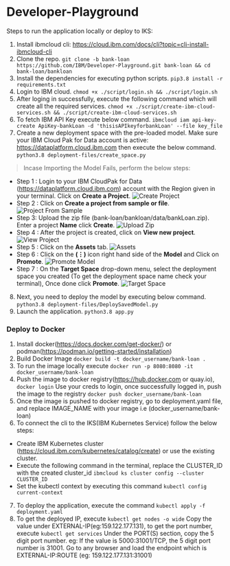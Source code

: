 # Developer-Playground
Steps to run the application locally or deploy to IKS:

1. Install ibmcloud cli: https://cloud.ibm.com/docs/cli?topic=cli-install-ibmcloud-cli
2. Clone the repo.
```git clone -b bank-loan https://github.com/IBM/Developer-Playground.git bank-loan && cd bank-loan/bankloan```
3. Install the dependencies for executing python scripts.
```pip3.8 install -r requirements.txt```
4. Login to IBM cloud. 
```chmod +x ./script/login.sh && ./script/login.sh```
5. After loging in successfully, execute the following command which will create all the required services.
```chmod +x ./script/create-ibm-cloud-services.sh && ./script/create-ibm-cloud-services.sh```
6. To fetch IBM API Key execute below command. 
```ibmcloud iam api-key-create ApiKey-bankLoan -d 'thisisAPIkeyforbankLoan' --file key_file```
7. Create a new deployment space with the pre-loaded model. Make sure your IBM Cloud Pak for Data account is active: https://dataplatform.cloud.ibm.com then execute the below command.
```python3.8 deployment-files/create_space.py```
>Incase Importing the Model Fails, perform the below steps:
* Step 1 : Login to your IBM CloudPak for Data (https://dataplatform.cloud.ibm.com) account with the Region given in your terminal. Click on <b>Create a Project</b>.
![Create Project](https://raw.githubusercontent.com/IBM/Developer-Playground/master/didact/images/bank-loan-didact1.png) 
* Step 2 : Click on <b>Create a project from sample or file</b>.
![Project From Sample](https://raw.githubusercontent.com/IBM/Developer-Playground/master/didact/images/bank-loan-didact2.png) 
* Step 3: Upload the zip file (bank-loan/bankloan/data/bankLoan.zip). Enter a project <b>Name</b> click <b>Create</b>.
![Upload Zip](https://raw.githubusercontent.com/IBM/Developer-Playground/master/didact/images/bank-loan-didact3.png) 
* Step 4 : After the project is created, click on <b>View new project</b>.
![View Project](https://raw.githubusercontent.com/IBM/Developer-Playground/master/didact/images/bank-loan-didact4.png)
* Step 5 : Click on the <b>Assets</b> tab.
![Assets](https://raw.githubusercontent.com/IBM/Developer-Playground/master/didact/images/bank-loan-didact5.png)
* Step 6 : Click on the <b>(⋮)</b> icon right hand side of the <b>Model</b> and Click on <b>Promote</b>.
![Promote Model](https://raw.githubusercontent.com/IBM/Developer-Playground/master/didact/images/bank-loan-didact6.png)
* Step 7 : On the <b>Target Space</b> drop-down menu, select the deployment space you created (To get the deployment space name check your terminal), Once done click <b>Promote</b>.
![Target Space](https://raw.githubusercontent.com/IBM/Developer-Playground/master/didact/images/bank-loan-didact7.png)
8. Next, you need to deploy the model by executing below command. 
```python3.8 deployment-files/DeploySavedModel.py```
9. Launch the application. 
```python3.8 app.py```
### Deploy to Docker
1. Install docker(https://docs.docker.com/get-docker/) or podman(https://podman.io/getting-started/installation)
2. Build Docker Image 
```docker build -t docker_username/bank-loan .```
3. To run the image locally execute 
```docker run -p 8080:8080 -it docker_username/bank-loan```
4. Push the image to docker registry(https://hub.docker.com or quay.io), 
```docker login```
Use your creds to login, once successfully logged in, push the image to the registry 
```docker push docker_username/bank-loan```
5. Once the image is pushed to docker registry, go to deployment.yaml file, and replace IMAGE_NAME with your image i.e (docker_username/bank-loan)
6. To connect the cli to the IKS(IBM Kubernetes Service) follow the below steps:
* Create IBM Kubernetes cluster (https://cloud.ibm.com/kubernetes/catalog/create) or use the existing cluster.
* Execute the following command in the terminal, replace the CLUSTER_ID with the created cluster_id 
```ibmcloud ks cluster config --cluster CLUSTER_ID```
* Set the kubectl context by executing this command 
```kubectl config current-context```
7. To deploy the application, execute the command 
```kubectl apply -f deployment.yaml```
8. To get the deployed IP, execute 
```kubectl get nodes -o wide```
Copy the value under EXTERNAL-IP(eg:159.122.177.131), to get the port number, execute 
```kubectl get services```
Under the PORT(S) section, copy the 5 digit port number. eg: If the value is 5000:31001/TCP, the 5 digit port number is 31001. Go to any browser and load the endpoint which is EXTERNAL-IP:ROUTE (eg: 159.122.177.131:31001)
